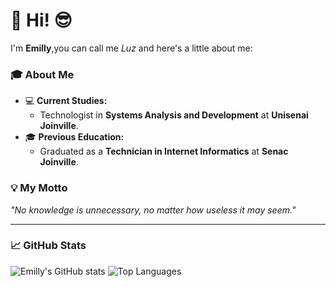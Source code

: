 # 👋 Hi! 😎

I'm **Emilly**,you can call me *Luz* and here's a little about me:  

### 🎓 About Me  
- 💻 **Current Studies:**  
  - Technologist in **Systems Analysis and Development** at **Unisenai Joinville**.  
- 🎓 **Previous Education:**  
  - Graduated as a **Technician in Internet Informatics** at **Senac Joinville**.  

### 💡 My Motto  
*"No knowledge is unnecessary, no matter how useless it may seem."*  

---

### 📈 GitHub Stats 

![Emilly's GitHub stats](https://github-readme-stats.vercel.app/api?username=emilly12321&show_icons=true&layout=compact&theme=dracula) ![Top Languages](https://github-readme-stats.vercel.app/api/top-langs/?username=Emilly12321&layout=big&theme=dracula)  
